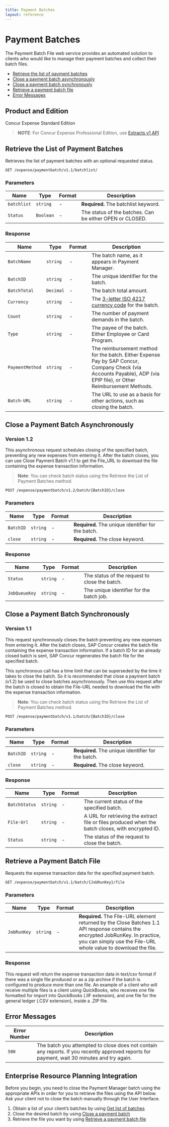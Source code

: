 ```yaml
---
title: Payment Batches
layout: reference
---
```



# Payment Batches
The Payment Batch File web service provides an automated solution to clients who would like to manage their payment batches and collect their batch files.

* [Retrieve the list of payment batches](#getpaymentbatches)
* [Close a payment batch asynchronously](#closepaymentbatch)
* [Close a payment batch synchronously](#closepaymentbatchsync)
* [Retrieve a payment batch file](#getbatchfile)
* [Error Messages](#errormessages)

## Product and Edition

Concur Expense Standard Edition
> **NOTE**: For Concur Expense Professional Edition, use [Extracts v1 API](https://developer.concur.com/api-reference/common/extracts/v1.extracts.html)

## <a name="getpaymentbatches"></a>Retrieve the List of Payment Batches

Retrieves the list of payment batches with an optional requested status.

```
GET /expense/paymentbatch/v1.1/batchlist/
```

### Parameters

Name|Type|Format|Description
---|---|---|---
`batchlist`|`string`|-|**Required.** The batchlist keyword.
`Status`|`Boolean`|-|The status of the batches. Can be either OPEN or CLOSED.

### Response

Name|Type|Format|Description
---|---|---|---
`BatchName`|`string`|-|The batch name, as it appears in Payment Manager.
`BatchID`|`string`|-|The unique identifier for the batch.
`BatchTotal`|`Decimal`|-|The batch total amount.
`Currency`|`string`|-|The [3-letter ISO 4217 currency code](http://en.wikipedia.org/wiki/ISO_4217) for the batch.
`Count`|`string`|-|The number of payment demands in the batch.
`Type`|`string`|-|The payee of the batch. Either Employee or Card Program.
`PaymentMethod`|`string`|-|The reimbursement method for the batch. Either Expense Pay by SAP Concur, Company Check (via Accounts Payable), ADP (via EPIP file), or Other Reimbursement Methods.
`Batch-URL`|`string`|-|The URL to use as a basis for other actions, such as closing the batch.

## <a name="closepaymentbatch"></a>Close a Payment Batch Asynchronously
### Version 1.2

This asynchronous request schedules closing of the specified batch, preventing any new expenses from entering it. After the batch closes, you can use Close Payment Batch v1.1 to get the File_URL to download the file containing the expense transaction information. 

> **Note**: You can check batch status using the Retrieve the List of Payment Batches method.

```
POST /expense/paymentbatch/v1.2/batch/{BatchID}/close
```

### Parameters

Name|Type|Format|Description
---|---|---|---
`BatchID`|`string`|-|**Required.** The unique identifier for the batch.
`close`|`string`|-|**Required.** The close keyword.

### Response

Name|Type|Format|Description
---|---|---|---
`Status`|`string`|-|The status of the request to close the batch.
`JobQueueKey`|`string`|-|The unique identifier for the batch job.

## <a name="closepaymentbatchsync"></a>Close a Payment Batch Synchronously
### Version 1.1

This request synchronously closes the batch preventing any new expenses from entering it. After the batch closes, SAP Concur creates the batch file containing the expense transaction information. If a batch ID for an already closed batch is sent, SAP Concur regenerates the batch file for the specified batch. 

This synchronous call has a time limit that can be superseded by the time it takes to close the batch. So it is recommended that close a payment batch (v1.2) be used to close batches asynchronously. Then use this request after the batch is closed to obtain the File-URL needed to download the file with the expense transaction information.

> **Note**: You can check batch status using the Retrieve the List of Payment Batches method.

```
POST /expense/paymentbatch/v1.1/batch/{BatchID}/close
```

### Parameters

Name|Type|Format|Description
---|---|---|---
`BatchID`|`string`|-|**Required.** The unique identifier for the batch.
`close`|`string`|-|**Required.** The close keyword.

### Response

Name|Type|Format|Description
---|---|---|---
`BatchStatus`|`string`|-|The current status of the specified batch.
`File-Url`|`string`|-|A URL for retrieving the extract file or files produced when the batch closes, with encrypted ID.
`Status`|`string`|-|The status of the request to close the batch.

## <a name="getbatchfile"></a>Retrieve a Payment Batch File

Requests the expense transaction data for the specified payment batch.

```
GET /expense/paymentbatch/v1.1/batch/{JobRunKey}/file
```

### Parameters

Name|Type|Format|Description
---|---|---|---
`JobRunKey`|`string`|-|**Required.**  The File-URL element returned by the Close Batches 1.1 API response contains the encrypted JobRunKey. In practice, you can simply use the File-URL whole value to download the file.

### Response

This request will return the expense transaction data in text/csv format if there was a single file produced or as a zip archive if the batch is configured to produce more than one file. An example of a client who will receive multiple files is a client using QuickBooks, who receives one file formatted for import into QuickBooks (.IIF extension), and one file for the general ledger (.CSV extension), inside a .ZIP file.  

## <a name="errormessages"></a>Error Messages

Error Number|Description
---|---
`500`|The batch you attempted to close does not contain any reports. If you recently approved reports for payment, wait 30 minutes and try again.

## <a name="erp-integration"></a>Enterprise Resource Planning Integration

Before you begin, you need to close the Payment Manager batch using the appropriate APIs in order for you to retrieve the files using the API below. Ask your client not to close the batch manually through the User Interface.

1. Obtain a list of your client’s batches by using [Get list of batches](#getpaymentbatches)
1. Close the desired batch by using [Close a payment batch](#closepaymentbatch)
1. Retrieve the file you want by using [Retrieve a payment batch file](#getbatchfile)
